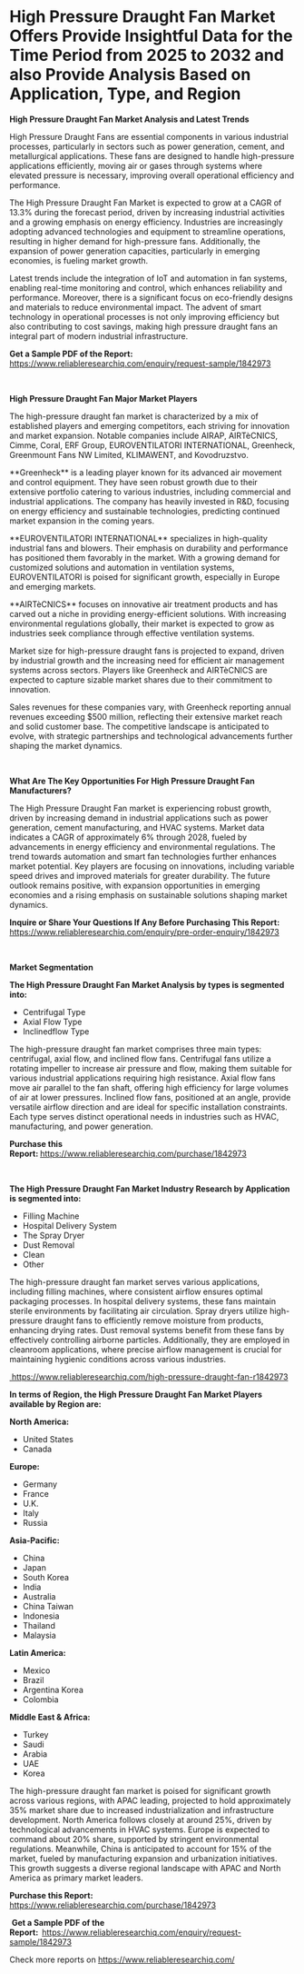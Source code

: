 <p><h1>High Pressure Draught Fan Market Offers Provide Insightful Data for the Time Period from 2025 to 2032 and also Provide Analysis Based on Application, Type, and Region</h1></p><p><strong>High Pressure Draught Fan Market Analysis and Latest Trends</strong></p>
<p><p>High Pressure Draught Fans are essential components in various industrial processes, particularly in sectors such as power generation, cement, and metallurgical applications. These fans are designed to handle high-pressure applications efficiently, moving air or gases through systems where elevated pressure is necessary, improving overall operational efficiency and performance.</p><p>The High Pressure Draught Fan Market is expected to grow at a CAGR of 13.3% during the forecast period, driven by increasing industrial activities and a growing emphasis on energy efficiency. Industries are increasingly adopting advanced technologies and equipment to streamline operations, resulting in higher demand for high-pressure fans. Additionally, the expansion of power generation capacities, particularly in emerging economies, is fueling market growth.</p><p>Latest trends include the integration of IoT and automation in fan systems, enabling real-time monitoring and control, which enhances reliability and performance. Moreover, there is a significant focus on eco-friendly designs and materials to reduce environmental impact. The advent of smart technology in operational processes is not only improving efficiency but also contributing to cost savings, making high pressure draught fans an integral part of modern industrial infrastructure.</p></p>
<p><strong>Get a Sample PDF of the Report:&nbsp;</strong> <a href="https://www.reliableresearchiq.com/enquiry/request-sample/1842973?utm_campaign=3259&utm_medium=2&utm_source=Github&utm_content=ia&utm_term=26032025&utm_id=high-pressure-draught-fan">https://www.reliableresearchiq.com/enquiry/request-sample/1842973</a></p>
<p>&nbsp;</p>
<p><strong>High Pressure Draught Fan Major Market Players</strong></p>
<p><p>The high-pressure draught fan market is characterized by a mix of established players and emerging competitors, each striving for innovation and market expansion. Notable companies include AIRAP, AIRTèCNICS, Cimme, Coral, ERF Group, EUROVENTILATORI INTERNATIONAL, Greenheck, Greenmount Fans NW Limited, KLIMAWENT, and Kovodruzstvo.</p><p>**Greenheck** is a leading player known for its advanced air movement and control equipment. They have seen robust growth due to their extensive portfolio catering to various industries, including commercial and industrial applications. The company has heavily invested in R&D, focusing on energy efficiency and sustainable technologies, predicting continued market expansion in the coming years.</p><p>**EUROVENTILATORI INTERNATIONAL** specializes in high-quality industrial fans and blowers. Their emphasis on durability and performance has positioned them favorably in the market. With a growing demand for customized solutions and automation in ventilation systems, EUROVENTILATORI is poised for significant growth, especially in Europe and emerging markets.</p><p>**AIRTèCNICS** focuses on innovative air treatment products and has carved out a niche in providing energy-efficient solutions. With increasing environmental regulations globally, their market is expected to grow as industries seek compliance through effective ventilation systems.</p><p>Market size for high-pressure draught fans is projected to expand, driven by industrial growth and the increasing need for efficient air management systems across sectors. Players like Greenheck and AIRTèCNICS are expected to capture sizable market shares due to their commitment to innovation.</p><p>Sales revenues for these companies vary, with Greenheck reporting annual revenues exceeding $500 million, reflecting their extensive market reach and solid customer base. The competitive landscape is anticipated to evolve, with strategic partnerships and technological advancements further shaping the market dynamics.</p></p>
<p>&nbsp;</p>
<p><strong>What Are The Key Opportunities For High Pressure Draught Fan Manufacturers?</strong></p>
<p><p>The High Pressure Draught Fan market is experiencing robust growth, driven by increasing demand in industrial applications such as power generation, cement manufacturing, and HVAC systems. Market data indicates a CAGR of approximately 6% through 2028, fueled by advancements in energy efficiency and environmental regulations. The trend towards automation and smart fan technologies further enhances market potential. Key players are focusing on innovations, including variable speed drives and improved materials for greater durability. The future outlook remains positive, with expansion opportunities in emerging economies and a rising emphasis on sustainable solutions shaping market dynamics.</p></p>
<p><strong>Inquire or Share Your Questions If Any Before Purchasing This Report:</strong> <a href="https://www.reliableresearchiq.com/enquiry/pre-order-enquiry/1842973?utm_campaign=3259&utm_medium=2&utm_source=Github&utm_content=ia&utm_term=26032025&utm_id=high-pressure-draught-fan">https://www.reliableresearchiq.com/enquiry/pre-order-enquiry/1842973</a></p>
<p>&nbsp;</p>
<p><strong>Market Segmentation</strong></p>
<p><strong>The High Pressure Draught Fan Market Analysis by types is segmented into:</strong></p>
<p><ul><li>Centrifugal Type</li><li>Axial Flow Type</li><li>Inclinedflow Type</li></ul></p>
<p><p>The high-pressure draught fan market comprises three main types: centrifugal, axial flow, and inclined flow fans. Centrifugal fans utilize a rotating impeller to increase air pressure and flow, making them suitable for various industrial applications requiring high resistance. Axial flow fans move air parallel to the fan shaft, offering high efficiency for large volumes of air at lower pressures. Inclined flow fans, positioned at an angle, provide versatile airflow direction and are ideal for specific installation constraints. Each type serves distinct operational needs in industries such as HVAC, manufacturing, and power generation.</p></p>
<p><strong>Purchase this Report:&nbsp;</strong><a href="https://www.reliableresearchiq.com/purchase/1842973?utm_campaign=3259&utm_medium=2&utm_source=Github&utm_content=ia&utm_term=26032025&utm_id=high-pressure-draught-fan">https://www.reliableresearchiq.com/purchase/1842973</a></p>
<p>&nbsp;</p>
<p><strong>The High Pressure Draught Fan Market Industry Research by Application is segmented into:</strong></p>
<p><ul><li>Filling Machine</li><li>Hospital Delivery System</li><li>The Spray Dryer</li><li>Dust Removal</li><li>Clean</li><li>Other</li></ul></p>
<p><p>The high-pressure draught fan market serves various applications, including filling machines, where consistent airflow ensures optimal packaging processes. In hospital delivery systems, these fans maintain sterile environments by facilitating air circulation. Spray dryers utilize high-pressure draught fans to efficiently remove moisture from products, enhancing drying rates. Dust removal systems benefit from these fans by effectively controlling airborne particles. Additionally, they are employed in cleanroom applications, where precise airflow management is crucial for maintaining hygienic conditions across various industries.</p></p>
<p><a href="https://www.reliableresearchiq.com/high-pressure-draught-fan-r1842973?utm_campaign=3259&utm_medium=2&utm_source=Github&utm_content=ia&utm_term=26032025&utm_id=high-pressure-draught-fan">&nbsp;https://www.reliableresearchiq.com/high-pressure-draught-fan-r1842973</a></p>
<p><strong>In terms of Region, the High Pressure Draught Fan Market Players available by Region are:</strong></p>
<p>
    <p> <strong> North America: </strong>
        <ul>
            <li>United States</li>
            <li>Canada</li>
        </ul>
        </p> 
    <p> <strong> Europe: </strong>
        <ul>
            <li>Germany</li>
            <li>France</li>
            <li>U.K.</li>
            <li>Italy</li>
            <li>Russia</li>
        </ul>
        </p> 
    <p> <strong> Asia-Pacific: </strong>
        <ul>
            <li>China</li>
            <li>Japan</li>
            <li>South Korea</li>
            <li>India</li>
            <li>Australia</li>
            <li>China Taiwan</li>
            <li>Indonesia</li>
            <li>Thailand</li>
            <li>Malaysia</li>
        </ul>
        </p> 
    <p> <strong> Latin America: </strong>
        <ul>
            <li>Mexico</li>
            <li>Brazil</li>
            <li>Argentina Korea</li>
            <li>Colombia</li>
        </ul>
        </p> 
    <p> <strong> Middle East & Africa: </strong>
        <ul>
            <li>Turkey</li>
            <li>Saudi</li>
            <li>Arabia</li>
            <li>UAE</li>
            <li>Korea</li>
        </ul>
    </p>
    </p>
<p><p>The high-pressure draught fan market is poised for significant growth across various regions, with APAC leading, projected to hold approximately 35% market share due to increased industrialization and infrastructure development. North America follows closely at around 25%, driven by technological advancements in HVAC systems. Europe is expected to command about 20% share, supported by stringent environmental regulations. Meanwhile, China is anticipated to account for 15% of the market, fueled by manufacturing expansion and urbanization initiatives. This growth suggests a diverse regional landscape with APAC and North America as primary market leaders.</p></p>
<p><strong>Purchase this Report: </strong><a href="https://www.reliableresearchiq.com/purchase/1842973?utm_campaign=3259&utm_medium=2&utm_source=Github&utm_content=ia&utm_term=26032025&utm_id=high-pressure-draught-fan">https://www.reliableresearchiq.com/purchase/1842973</a></p>
<p>&nbsp;<strong>Get a Sample PDF of the Report:&nbsp;&nbsp;</strong><a href="https://www.reliableresearchiq.com/enquiry/request-sample/1842973?utm_campaign=3259&utm_medium=2&utm_source=Github&utm_content=ia&utm_term=26032025&utm_id=high-pressure-draught-fan">https://www.reliableresearchiq.com/enquiry/request-sample/1842973</a></p>
<p><strong></strong></p>
<p>Check more reports on <a href="https://www.reliableresearchiq.com/?utm_campaign=3259&utm_medium=2&utm_source=Github&utm_content=ia&utm_term=26032025&utm_id=high-pressure-draught-fan">https://www.reliableresearchiq.com/</a></p>